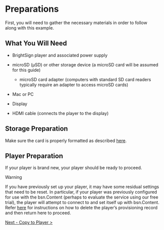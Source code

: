 # Preparations

First, you will need to gather the necessary materials in order to follow along with this example.

## What You Will Need

*   BrightSign player and associated power supply
    
*   microSD (µSD) or other storage device (a microSD card will be assumed for this guide)
    
    *   microSD card adapter (computers with standard SD card readers typically require an adapter to access microSD cards)
        
*   Mac or PC
    
*   Display
    
*   HDMI cable (connects the player to the display)
    

## Storage Preparation

Make sure the card is properly formatted as described [here](https://brightsign.atlassian.net/wiki/spaces/DOC/pages/1967783990/Player+Storage#microSD-Card-Formatting).

## Player Preparation

If your player is brand new, your player should be ready to proceed.

> [!WARNING]
> If you have previously set up your player, it may have some residual settings that need to be reset. In particular, if your player was previously configured for use with the bsn.Content (perhaps to evaluate the service using our free trial), the player will attempt to connect to and set itself up with bsn.Content. Refer [here](https://brightsign.atlassian.net/wiki/spaces/DOC/pages/395313614/Device+Provisioning#Reprovisioning) for instructions on how to delete the player’s provisioning record and then return here to proceed.

[Next - Copy to Player >](../example-manual-setup/copy-to-player.md)